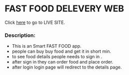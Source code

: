 # FAST FOOD DELEVERY WEB

Click [here](https://fir-first-project-395f1.web.app/) to go to LIVE SITE. 

### Description:
- This is an Smart FAST FOOD app.
- people can buy buy food and get it in short min.
- to see food details people needs to sign in .
- after sign in they can order food and place order.
- after login login page will redirect to the details page.
